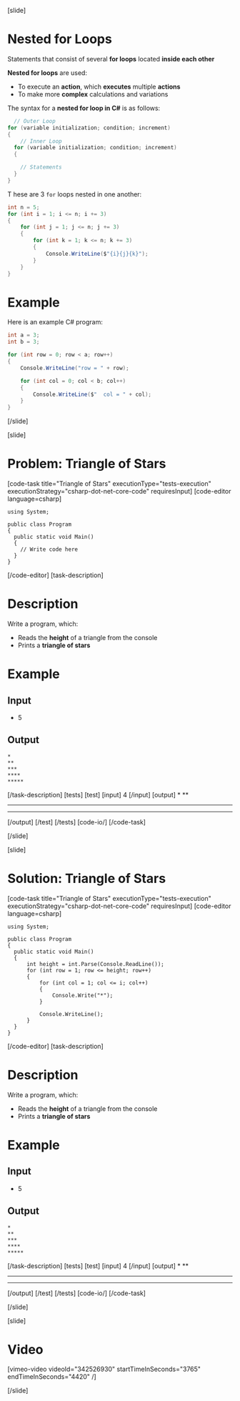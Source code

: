 [slide]
# Nested for Loops
Statements that consist of several **for loops** located **inside each other**

**Nested for loops** are used:

* To execute an **action**, which **executes** multiple **actions**
* To make more **complex** calculations and variations

The syntax for a **nested for loop in C#** is as follows:
```csharp
  // Outer Loop 
for (variable initialization; condition; increment) 
{
    // Inner Loop
  for (variable initialization; condition; increment) 
  { 

    // Statements
  }
}
```
T
hese are 3 `for` loops nested in one another:
```cs live
int n = 5;
for (int i = 1; i <= n; i += 3) 
{
    for (int j = 1; j <= n; j += 3)
    {
        for (int k = 1; k <= n; k += 3)
        {
            Console.WriteLine($"{i}{j}{k}");
        }
    }
}
```
# Example
Here is an example C# program:
```cs live
int a = 3;
int b = 3;

for (int row = 0; row < a; row++) 
{
    Console.WriteLine("row = " + row);

    for (int col = 0; col < b; col++)
    {
        Console.WriteLine($"  col = " + col);
    }
}
```
[/slide]

[slide]
# Problem: Triangle of Stars
[code-task title="Triangle of Stars" executionType="tests-execution" executionStrategy="csharp-dot-net-core-code" requiresInput]
[code-editor language=csharp]
```
using System;

public class Program
{
  public static void Main()
  {
    // Write code here
  }
}
```
[/code-editor]
[task-description]
# Description
Write a program, which:

* Reads the **height** of a triangle from the console
* Prints a **triangle of stars**
# Example
## Input
- 5
## Output
```
*
**
***
****
*****
```
[/task-description]
[tests]
[test]
[input]
4
[/input]
[output]
*
**
***
****
[/output]
[/test]
[/tests]
[code-io/]
[/code-task]

[/slide]

[slide]
# Solution: Triangle of Stars
[code-task title="Triangle of Stars" executionType="tests-execution" executionStrategy="csharp-dot-net-core-code" requiresInput]
[code-editor language=csharp]
```
using System;

public class Program
{
  public static void Main()
  {
      int height = int.Parse(Console.ReadLine());
      for (int row = 1; row <= height; row++)
      {
          for (int col = 1; col <= i; col++)
          {
              Console.Write("*");
          }

          Console.WriteLine();
      }
  }
}
```
[/code-editor]
[task-description]
# Description
Write a program, which:

* Reads the **height** of a triangle from the console
* Prints a **triangle of stars**
# Example
## Input
- 5
## Output
```
*
**
***
****
*****
```
[/task-description]
[tests]
[test]
[input]
4
[/input]
[output]
*
**
***
****
[/output]
[/test]
[/tests]
[code-io/]
[/code-task]

[/slide]

[slide]
# Video

[vimeo-video videoId="342526930" startTimeInSeconds="3765" endTimeInSeconds="4420" /]

[/slide]